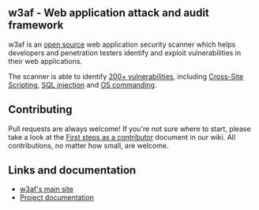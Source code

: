 ## w3af - Web application attack and audit framework

w3af is an [open source](https://www.gnu.org/licenses/gpl-2.0.txt) web 
application security scanner which helps developers and penetration testers
identify and exploit vulnerabilities in their web applications.

The scanner is able to identify [200+ vulnerabilities](https://github.com/andresriancho/w3af/blob/master/w3af/core/data/constants/vulns.py),
including [Cross-Site Scripting](https://github.com/andresriancho/w3af/blob/master/w3af/plugins/audit/xss.py),
[SQL injection](https://github.com/andresriancho/w3af/blob/master/w3af/plugins/audit/sqli.py) and
[OS commanding](https://github.com/andresriancho/w3af/blob/master/w3af/plugins/audit/os_commanding.py).

## Contributing

Pull requests are always welcome! If you're not sure where to start, please take
a look at the [First steps as a contributor](https://github.com/andresriancho/w3af/wiki/First-steps-as-a-contributor)
document in our wiki. All contributions, no matter how small, are welcome.

## Links and documentation
 * [w3af's main site](http://w3af.org/)
 * [Project documentation](http://docs.w3af.org/en/latest/)
